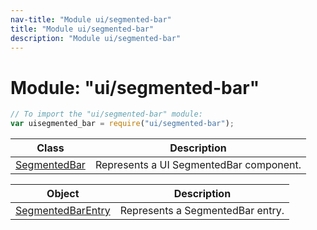 ```yaml
---
nav-title: "Module ui/segmented-bar"
title: "Module ui/segmented-bar"
description: "Module ui/segmented-bar"
---
```

# Module: "ui/segmented-bar"

``` JavaScript
// To import the "ui/segmented-bar" module:
var uisegmented_bar = require("ui/segmented-bar");
```

Class | Description
------|------------
[SegmentedBar](../../ui/segmented-bar/SegmentedBar.md) | Represents a UI SegmentedBar component.

Object | Description
------|------------
[SegmentedBarEntry](../../ui/segmented-bar/SegmentedBarEntry.md) | Represents a SegmentedBar entry.
